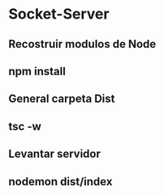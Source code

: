 

# Socket-Server

Recostruir modulos de Node
------------
npm install
------------


General carpeta Dist
------------
tsc -w
------------

Levantar servidor
------------
nodemon dist/index
------------



`````
